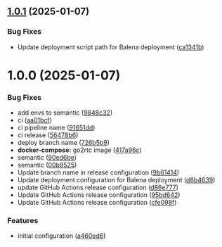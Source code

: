 ## [1.0.1](https://github.com/BrunoTCouto/balena-go2rtc/compare/v1.0.0...v1.0.1) (2025-01-07)


### Bug Fixes

* Update deployment script path for Balena deployment ([ca1341b](https://github.com/BrunoTCouto/balena-go2rtc/commit/ca1341bf3996f292504debada13feb53ba97f769))

# 1.0.0 (2025-01-07)


### Bug Fixes

* add envs to semantic ([9848c32](https://github.com/BrunoTCouto/balena-go2rtc/commit/9848c3267aa8c10234e118e65f04ea829174ba13))
* ci ([aa01bcf](https://github.com/BrunoTCouto/balena-go2rtc/commit/aa01bcf8dcb599d61b073f73f4dfb6b422bf4cf7))
* ci pipeline name ([91651dd](https://github.com/BrunoTCouto/balena-go2rtc/commit/91651dd0540ad140cc0a70b6833f316735babc0f))
* ci release ([56478b6](https://github.com/BrunoTCouto/balena-go2rtc/commit/56478b61bc80d0887d90843942c80e786acab4d8))
* deploy branch name ([726b5b9](https://github.com/BrunoTCouto/balena-go2rtc/commit/726b5b9f2cd3bbe9863aca71e525e2fbf9521b0f))
* **docker-compose:** go2rtc image ([417a96c](https://github.com/BrunoTCouto/balena-go2rtc/commit/417a96c7c7736f7cb46b56ee340a370aa305fe2b))
* semantic ([90ed6be](https://github.com/BrunoTCouto/balena-go2rtc/commit/90ed6bef65243c93ca9ab7755995415f1437253c))
* semantic ([00b9525](https://github.com/BrunoTCouto/balena-go2rtc/commit/00b9525a4730239c203d4d8a54426ee1609723c1))
* Update branch name in release configuration ([9b61414](https://github.com/BrunoTCouto/balena-go2rtc/commit/9b61414177fa1ab6c3ef2a92f9bf725260a28cd3))
* Update deployment configuration for Balena deployment ([d8b4639](https://github.com/BrunoTCouto/balena-go2rtc/commit/d8b4639288cae88e617304dfbe1126ba55944e83))
* update GitHub Actions release configuration ([d86e777](https://github.com/BrunoTCouto/balena-go2rtc/commit/d86e777959dcf0814d08551b1b70d277c1440942))
* Update GitHub Actions release configuration ([95bd642](https://github.com/BrunoTCouto/balena-go2rtc/commit/95bd64252b0832613c6aca90095bb3a4851836e5))
* Update GitHub Actions release configuration ([cfe098f](https://github.com/BrunoTCouto/balena-go2rtc/commit/cfe098f7e0cdf82c1eee4aa4791342578d8c7349))


### Features

* initial configuration ([a460ed6](https://github.com/BrunoTCouto/balena-go2rtc/commit/a460ed651ca36db5b7c8b36a4b2985ef06649526))
